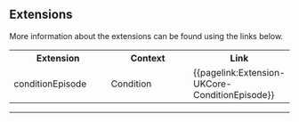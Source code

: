 ## Extensions

More information about the extensions can be found using the links below.

<table class="assets">
<tr>
<th width="35%">Extension</th>
<th width="30%">Context</th>
<th width="30%">Link</th>
</tr>
<tr>
<td>conditionEpisode</td>
<td>Condition</td>
<td>{{pagelink:Extension-UKCore-ConditionEpisode}}</td>
</tr>
</table>

---